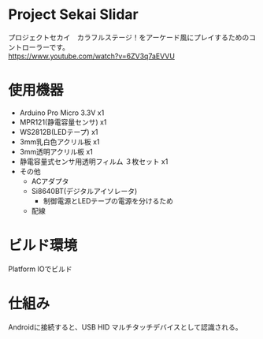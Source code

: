 # Project Sekai Slidar
プロジェクトセカイ　カラフルステージ！をアーケード風にプレイするためのコントローラーです。  
https://www.youtube.com/watch?v=6ZV3q7aEVVU

# 使用機器
- Arduino Pro Micro 3.3V x1
- MPR121(静電容量センサ) x1
- WS2812B(LEDテープ) x1
- 3mm乳白色アクリル板 x1
- 3mm透明アクリル板 x1
- 静電容量式センサ用透明フィルム ３枚セット  x1
- その他
    - ACアダプタ
    - Si8640BT(デジタルアイソレータ)
      - 制御電源とLEDテープの電源を分けるため
    - 配線
 
 # ビルド環境
 Platform IOでビルド
 
 # 仕組み
 Androidに接続すると、USB HID マルチタッチデバイスとして認識される。  
 
